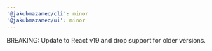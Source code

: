 ```yaml
---
'@jakubmazanec/cli': minor
'@jakubmazanec/ui': minor
---
```


BREAKING: Update to React v19 and drop support for older versions.

